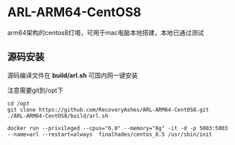 # ARL-ARM64-CentOS8

arm64架构的centos8灯塔，可用于mac电脑本地搭建，本地已通过测试
## 源码安装
源码编译文件在 **build/arl.sh**
可国内网一键安装

注意需要git到/opt下
```
cd /opt
git clone https://github.com/RecoveryAshes/ARL-ARM64-CentOS8.git
./ARL-ARM64-CentOS8/build/arl.sh 
```


```
docker run --privileged --cpus="6.0" --memory="8g" -it -d -p 5003:5003 --name=arl --restart=always  finalhades/centos_8.5 /usr/sbin/init 
```



